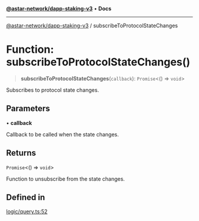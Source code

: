 [**@astar-network/dapp-staking-v3**](../README.md) • **Docs**

***

[@astar-network/dapp-staking-v3](../globals.md) / subscribeToProtocolStateChanges

# Function: subscribeToProtocolStateChanges()

> **subscribeToProtocolStateChanges**(`callback`): `Promise`\<() => `void`\>

Subscribes to protocol state changes.

## Parameters

• **callback**

Callback to be called when the state changes.

## Returns

`Promise`\<() => `void`\>

Function to unsubscribe from the state changes.

## Defined in

[logic/query.ts:52](https://github.com/AstarNetwork/dapp-staking/blob/0eeb0e659e92439d12d988aa8e04d80fa51d55f9/packages/astar-dapp-staking-v3/src/logic/query.ts#L52)
